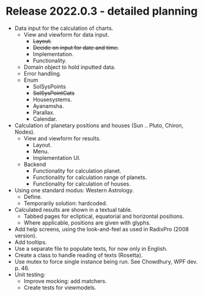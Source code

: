 # Release 2022.0.3 -  detailed planning

- Data input for the calculation of charts.
  - View and viewform for data input.
    - ~~Layout.~~
    - ~~Decide on input for date and time.~~
    - Implementation.
    - Functionality.
  - Domain object to hold inputted data.
  - Error handling.
  - Enum
    - SolSysPoints
    - ~~SolSysPointCats~~
    - Housesystems.
    - Ayanamsha.
    - Parallax.
    - Calendar.
- Calculation of planetary positions and houses (Sun .. Pluto, Chiron, Nodes).
  - View and viewform for results.
    - Layout.
    - Menu.
    - Implementation UI.
  - Backend
    - Functionality for calculation planet.
    - Functionality for calculation range of planets.
    - Functionality for calculation of houses.
- Using one standard modus: Western Astrology.
  - Define.
  - Temporarily solution: hardcoded.
- Calculated results are shown in a textual table.
  - Tabbed pages for ecliptical, equatorial and horizontal positions.
  - Where applicable, positions are given with glyphs.
- Add help screens, using the look-and-feel as used in RadixPro (2008 version).
- Add tooltips.
- Use a separate file to populate texts, for now only in English.
- Create a class to handle reading of texts (Rosetta).
- Use mutex to force single instance being run. See Chowdhury, WPF dev. p. 46.
- Unit testing:
  - Improve mocking: add matchers.
  - Create tests for viewmodels.
